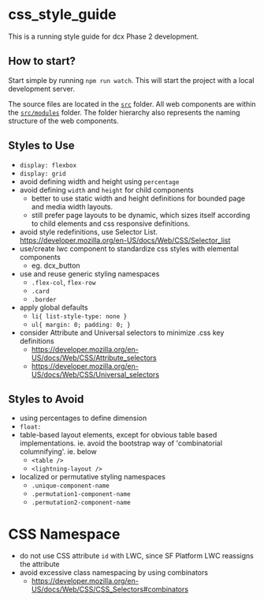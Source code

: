 # css_style_guide

This is a running style guide for dcx Phase 2 development.

## How to start?

Start simple by running `npm run watch`. This will start the project with a local development server.

The source files are located in the [`src`](./src) folder. All web components are within the [`src/modules`](./src/modules) folder. The folder hierarchy also represents the naming structure of the web components.



## Styles to Use
- `display: flexbox`
- `display: grid`
- avoid defining width and height using `percentage`
- avoid defining `width` and `height` for child components
  - better to use static width and height definitions for bounded page and media width layouts.
  - still prefer page layouts to be dynamic, which sizes itself according to child elements and css responsive definitions.
- avoid style redefinitions, use Selector List. https://developer.mozilla.org/en-US/docs/Web/CSS/Selector_list
- use/create lwc component to standardize css styles with elemental components
  - eg. dcx_button
- use and reuse generic styling namespaces
  - `.flex-col`, `flex-row`
  - `.card`
  - `.border`
- apply global defaults
  - `li{ list-style-type: none }`
  - `ul{ margin: 0; padding: 0; }`
- consider Attribute and Universal selectors to minimize .css key definitions
  - https://developer.mozilla.org/en-US/docs/Web/CSS/Attribute_selectors
  - https://developer.mozilla.org/en-US/docs/Web/CSS/Universal_selectors

## Styles to Avoid
- using percentages to define dimension
- `float: `
- table-based layout elements, except for obvious table based implementations. ie. avoid the bootstrap way of 'combinatorial columnifying'. ie. below
  - `<table />`
  - `<lightning-layout />`
- localized or permutative styling namespaces
  - `.unique-component-name`
  - `.permutation1-component-name`
  - `.permutation2-component-name`


# CSS Namespace
- do not use CSS attribute `id` with LWC, since SF Platform LWC reassigns the attribute
- avoid excessive class namespacing by using combinators
  - https://developer.mozilla.org/en-US/docs/Web/CSS/CSS_Selectors#combinators

